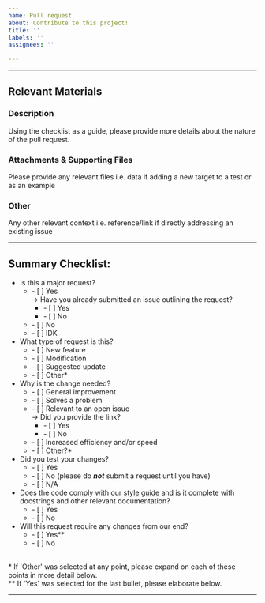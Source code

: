 ```yaml
---
name: Pull request
about: Contribute to this project!
title: ''
labels: ''
assignees: ''

---
```


------

## Relevant Materials

### Description

Using the checklist as a guide, please provide more details about the nature of the pull request. 

### Attachments & Supporting Files

Please provide any relevant files i.e. data if adding a new target to a test or as an example

### Other

Any other relevant context i.e. reference/link if directly addressing an existing issue

------

## Summary Checklist:

- Is this a major request? <ul><li>- [ ] Yes <br/> &rightarrow; Have you already submitted an issue outlining the request?<ul><li>- [ ] Yes</li><li>- [ ] No</li></ul></li><li>- [ ] No</li><li>- [ ] IDK</li></ul>
- What type of request is this? <ul><li>- [ ] New feature</li><li>- [ ] Modification</li><li>- [ ] Suggested update</li><li>- [ ] Other*</li></ul>
- Why is the change needed? <ul><li>- [ ] General improvement</li><li>- [ ] Solves a problem </li><li>- [ ] Relevant to an open issue <br/> &rightarrow; Did you provide the link?<ul><li>- [ ] Yes</li><li>- [ ] No</li></ul></li><li>- [ ] Increased efficiency and/or speed</li><li>- [ ] Other?*</li></ul>
- Did you test your changes? <ul><li>- [ ] Yes</li><li>- [ ] No (please do ***not*** submit a request until you have)</li><li>- [ ] N/A</li></ul>
- Does the code comply with our [style guide](https://github.com/ashleychontos/pySYD/blob/master/CONTRIBUTING.md) and is it complete with docstrings and other relevant documentation? <ul><li>- [ ] Yes</li><li>- [ ] No</li></ul>
- Will this request require any changes from our end? <ul><li>- [ ] Yes**</li><li>- [ ] No</li></ul>
<br/>
* If 'Other' was selected at any point, please expand on each of these points in more detail below. <br/>** If 'Yes' was selected for the last bullet, please elaborate below. 

------
